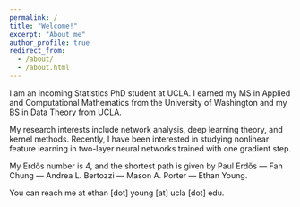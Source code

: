 ```yaml
---
permalink: /
title: "Welcome!"
excerpt: "About me"
author_profile: true
redirect_from: 
  - /about/
  - /about.html
---
```


I am an incoming Statistics PhD student at UCLA. I earned my MS in Applied and Computational Mathematics from the University of Washington and my BS in Data Theory from UCLA.

My research interests include network analysis, deep learning theory, and kernel methods. Recently, I have been interested in studying nonlinear feature learning in two-layer neural networks trained with one gradient step.

My Erdős number is 4, and the shortest path is given by Paul Erdős — Fan Chung — Andrea L. Bertozzi — Mason A. Porter — Ethan Young.

You can reach me at ethan \[dot\] young \[at\] ucla \[dot\] edu.
